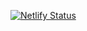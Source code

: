 [![Netlify Status](https://api.netlify.com/api/v1/badges/39ecf7cf-113a-4273-a038-0d88c3295a01/deploy-status)](https://app.netlify.com/sites/thirmapp/deploys)

